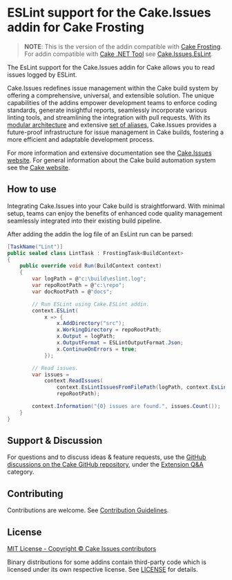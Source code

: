 # ESLint support for the Cake.Issues addin for Cake Frosting

> **NOTE**:
> This is the version of the addin compatible with [Cake Frosting].
> For addin compatible with [Cake .NET Tool] see [Cake.Issues.EsLint](https://www.nuget.org/packages/Cake.Issues.EsLint).

The EsLint support for the Cake.Issues addin for Cake allows you to read issues logged by ESLint.

Cake.Issues redefines issue management within the Cake build system by offering a comprehensive, universal, and extensible solution.
The unique capabilities of the addins empower development teams to enforce coding standards, generate insightful reports,
seamlessly incorporate various linting tools, and streamlining the integration with pull requests.
With its [modular architecture] and extensive [set of aliases], Cake.Issues provides a future-proof infrastructure for issue management
in Cake builds, fostering a more efficient and adaptable development process.

For more information and extensive documentation see the [Cake.Issues website](https://cakeissues.net).
For general information about the Cake build automation system see the [Cake website](http://cakebuild.net).

## How to use

Integrating Cake.Issues into your Cake build is straightforward.
With minimal setup, teams can enjoy the benefits of enhanced code quality management seamlessly integrated into their existing build pipeline.

After adding the addin the log file of an EsLint run can be parsed:

```csharp
[TaskName("Lint")]
public sealed class LintTask : FrostingTask<BuildContext>
{
    public override void Run(BuildContext context)
    {
        var logPath = @"c:\build\eslint.log";
        var repoRootPath = @"c:\repo";
        var docRootPath = @"docs";

        // Run ESLint using Cake.ESLint addin.
        context.ESLint(
            x => {
                x.AddDirectory("src");
                x.WorkingDirectory = repoRootPath;
                x.Output = logPath;
                x.OutputFormat = ESLintOutputFormat.Json;
                x.ContinueOnErrors = true;
            });

        // Read issues.
        var issues =
            context.ReadIssues(
                context.EsLintIssuesFromFilePath(logPath, context.EsLintJsonFormat()),
                repoRootPath);

        context.Information("{0} issues are found.", issues.Count());
    }
}
```

## Support & Discussion

For questions and to discuss ideas & feature requests, use the [GitHub discussions on the Cake GitHub repository](https://github.com/cake-build/cake/discussions), under the [Extension Q&A](https://github.com/orgs/cake-build/discussions/categories/extension-q-a) category.

## Contributing

Contributions are welcome. See [Contribution Guidelines](https://github.com/cake-contrib/Cake.Issues/blob/develop/CONTRIBUTING.md).

## License

[MIT License - Copyright © Cake Issues contributors](LICENSE)

Binary distributions for some addins contain third-party code which is licensed under its own respective license.
See [LICENSE](https://github.com/cake-contrib/Cake.Issues/blob/develop/LICENSE) for details.

[modular architecture]: https://cakeissues.net/latest/documentation/how-cake-issues-works/
[set of aliases]: https://cakeissues.net/latest/api/
[Cake Frosting]: https://cakebuild.net/docs/running-builds/runners/cake-frosting
[Cake .NET Tool]: https://cakebuild.net/docs/running-builds/runners/dotnet-tool

